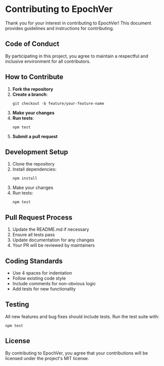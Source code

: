 # Contributing to EpochVer

Thank you for your interest in contributing to EpochVer! This document provides guidelines and instructions for contributing.

## Code of Conduct

By participating in this project, you agree to maintain a respectful and inclusive environment for all contributors.

## How to Contribute

1. **Fork the repository**
2. **Create a branch**:
   ```
   git checkout -b feature/your-feature-name
   ```
3. **Make your changes**
4. **Run tests**:
   ```
   npm test
   ```
5. **Submit a pull request**

## Development Setup

1. Clone the repository
2. Install dependencies:
   ```
   npm install
   ```
3. Make your changes
4. Run tests:
   ```
   npm test
   ```

## Pull Request Process

1. Update the README.md if necessary
2. Ensure all tests pass
3. Update documentation for any changes
4. Your PR will be reviewed by maintainers

## Coding Standards

- Use 4 spaces for indentation
- Follow existing code style
- Include comments for non-obvious logic
- Add tests for new functionality

## Testing

All new features and bug fixes should include tests. Run the test suite with:

```
npm test
```

## License

By contributing to EpochVer, you agree that your contributions will be licensed under the project's MIT license.
